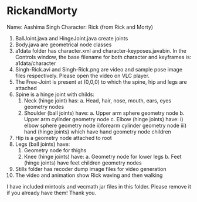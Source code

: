 # RickandMorty

Name: Aashima Singh
Character: Rick (from Rick and Morty)

1. BallJoint.java and HingeJoint.java create joints
2. Body<shapename>.java are geometrical node classes
3. a1data folder has character.xml and character-keyposes.javabin. In the Controls window, the base filename for both character and keyframes is: a1data/character
4. Singh-Rick.avi and Singh-Rick.png are video and sample pose image files respectively. Please open the video on VLC player. 
5. The Free-Joint is present at (0,0,0) to which the spine, hip and legs are attached
6. Spine is a hinge joint with childs:
	1. Neck (hinge joint) has:
		a. Head, hair, nose, mouth, ears, eyes geometry nodes
	2. Shoulder (ball joints) have:
		a. Upper arm sphere geometry node
		b. Upper arm cylinder geometry node
		c. Elbow (hinge joints) have:
			i) elbow sphere geometry node
			ii)forearm cylinder geometry node
			iii) hand (hinge joints) which have hand geometry node children
7. Hip is a geometry node attached to root
8. Legs (ball joints) have:
	1. Geometry node for thighs
	2. Knee (hinge joints) have:
		a. Geometry node for lower legs
		b. Feet (hinge joints) have feet children geometry nodes
9. Stills folder has recoder dump image files for video generation
10. The video and animation show Rick waving and then walking
	 
I have included mintools and vecmath jar files in this folder. Please remove it if you already have them! Thank you.

